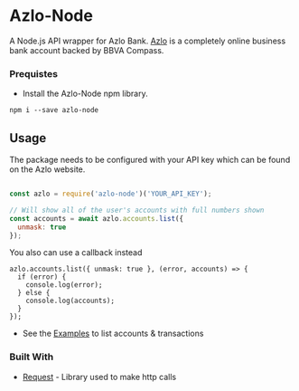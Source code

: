 # Azlo-Node

A Node.js API wrapper for Azlo Bank. [Azlo](https://azlo.com) is a completely online business bank account backed by BBVA Compass.

### Prequistes
* Install the Azlo-Node npm library.
```
npm i --save azlo-node
```

## Usage
The package needs to be configured with your API key which can be found on the Azlo website.

```js

const azlo = require('azlo-node')('YOUR_API_KEY');

// Will show all of the user's accounts with full numbers shown
const accounts = await azlo.accounts.list({
  unmask: true
});

```

You also can use a callback instead

```
azlo.accounts.list({ unmask: true }, (error, accounts) => {
  if (error) {
    console.log(error);
  } else {
    console.log(accounts);
  }
});

```

* See the [Examples](https://github.com/jaireddjawed/Azlo-Node/blob/master/examples.js) to list accounts & transactions

### Built With
* [Request](https://www.npmjs.com/package/request) - Library used to make http calls
